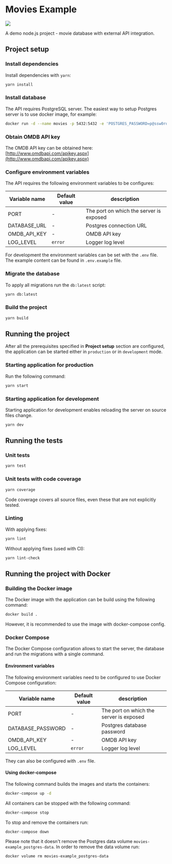# Movies Example
![](https://github.com/bpatrzyk/movies-example/workflows/CI/badge.svg)

A demo node.js project - movie database with external API integration.

## Project setup
### Install dependencies
Install dependencies with `yarn`:
```bash
yarn install
```

### Install database
The API requires PostgreSQL server. The easiest way to setup Postgres server is to use docker image, for example:
```bash
docker run -d --name movies -p 5432:5432 -e 'POSTGRES_PASSWORD=p@ssw0rd42' -e 'POSTGRES_DB=movies' postgres
```

### Obtain OMDB API key
The OMDB API key can be obtained here: [http://www.omdbapi.com/apikey.aspx](http://www.omdbapi.com/apikey.aspx)

### Configure environment variables
The API requires the following environment variables to be configures:

| Variable name | Default value | description |
| --- | --- | --- |
| PORT | - | The port on which the server is exposed |
| DATABASE_URL | - | Postgres connection URL |
| OMDB_API_KEY | - | OMDB API key |
| LOG_LEVEL | `error` | Logger log level |

For development the environment variables can be set with the `.env` file. 
The example content can be found in `.env.example` file.

### Migrate the database
To apply all migrations run the `db:latest` script:
```bash
yarn db:latest
```

### Build the project
```bash
yarn build
```

## Running the project
After all the prerequisites specified in **Project setup** section are configured, the application can be started either in `production` or in `development` mode.
### Starting application for production
Run the following command:
```bash
yarn start
``` 

### Starting application for development
Starting application for development enables reloading the server on source files change.
```bash
yarn dev
```

## Running the tests
### Unit tests
```bash
yarn test
```

### Unit tests with code coverage
```bash
yarn coverage
```
Code coverage covers all source files, even these that are not explicitly tested.

### Linting
With applying fixes:
```bash
yarn lint
```

Without applying fixes (used with CI):
```bash
yarn lint-check
```

## Running the project with Docker
### Building the Docker image
The Docker image with the application can be build using the following command:
```bash
docker build .
```
However, it is recommended to use the image with docker-compose config.

### Docker Compose
The Docker Compose configuration allows to start the server, the database and run the migrations with a single command.

#### Environment variables
The following environment variables need to be configured to use Docker Compose configuration:

| Variable name | Default value | description |
| --- | --- | --- |
| PORT | - | The port on which the server is exposed |
| DATABASE_PASSWORD | - | Postgres database password |
| OMDB_API_KEY | - | OMDB API key |
| LOG_LEVEL | `error` | Logger log level |

They can also be configured with `.env` file.

#### Using docker-compose
The following command builds the images and starts the containers:
```bash
docker-compose up -d
```

All containers can be stopped with the following command:
```bash
docker-compose stop
```

To stop and remove the containers run:
```bash
docker-compose down
```
Please note that it doesn't remove the Postgres data volume `movies-example_postgres-data`. In order to remove the data volume run:
```bash 
docker volume rm movies-example_postgres-data
```

